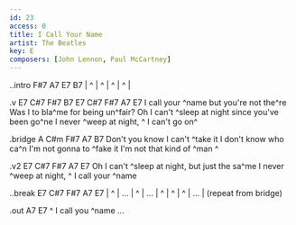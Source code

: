 ```yaml
---
id: 23
access: 0
title: I Call Your Name
artist: The Beatles
key: E
composers: [John Lennon, Paul McCartney]
---
```

..intro F#7 A7 E7 B7
| ^ | ^ | ^ | ^ |

.v E7 C#7 F#7 B7 E7 C#7 F#7 A7 E7
I call your ^name but you're not the^re 
Was I to bla^me for being un^fair?
Oh I can't ^sleep at night since you've been go^ne 
I never ^weep at night, ^  I can't go on^

.bridge A C#m F#7 A7 B7
Don't you know I can't ^take it
I don't know who ca^n 
I'm not gonna to ^fake it
I'm not that kind of ^man  ^

.v2 E7 C#7 F#7 A7 E7
Oh I can't ^sleep at night, but just the sa^me 
I never ^weep at night, ^  I call your ^name 

..break E7 C#7 F#7 A7 E7
| ^ | ... | ^ | ... | ^ | ^ | ^ | ... |   (repeat from bridge)

.out A7 E7
^  I call you ^name ...
